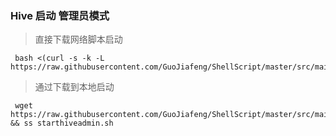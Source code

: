 

### Hive 启动 管理员模式
> 直接下载网络脚本启动
~~~
 bash <(curl -s -k -L https://raw.githubusercontent.com/GuoJiafeng/ShellScript/master/src/main/resources/hive/starthiveadmin.sh)
~~~

> 通过下载到本地启动
~~~
 wget https://raw.githubusercontent.com/GuoJiafeng/ShellScript/master/src/main/resources/hive/starthiveadmin.sh  && ss starthiveadmin.sh
~~~
